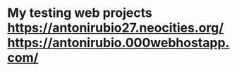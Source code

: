 # My testing web projects https://antonirubio27.neocities.org/ https://antonirubio.000webhostapp.com/ 
